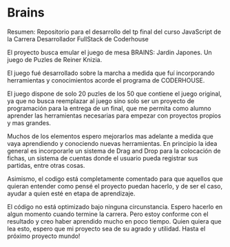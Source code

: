 # Brains
Resumen: Repositorio para el desarrollo del tp final del curso JavaScript de la Carrera Desarrollador FullStack de Coderhouse

El proyecto busca emular el juego de mesa BRAINS: Jardin Japones. Un juego de Puzles de Reiner Knizia.

El juego fué desarrollado sobre la marcha a medida que fuí incorporando herramientas y conocimientos acorde el programa de CODERHOUSE.

El juego dispone de solo 20 puzles de los 50 que contiene el juego original, ya que no busca reemplazar al juego sino solo ser un proyecto de programación para la entrega de un final, que me permita como alumno aprender las herramientas necesarias para empezar con proyectos propios y mas grandes.

Muchos de los elementos espero mejorarlos mas adelante a medida que vaya aprendiendo y conociendo nuevas herramientas. 
En principio la idea general es incorporarle un sistema de Drag and Drop para la colocación de fichas, un sistema de cuentas donde el usuario pueda registrar sus partidas, entre otras cosas.

Asimismo, el codigo está completamente comentado para que aquellos que quieran entender como pensé el proyecto puedan hacerlo, y de ser el caso, ayudar a quien esté en etapa de aprendizaje. 

El código no está optimizado bajo ninguna circunstancia. Espero hacerlo en algun momento cuando termine la carrera. Pero estoy conforme con el resultado y creo haber aprendido mucho en poco tiempo. Quien quiera que lea esto, espero que mi proyecto sea de su agrado y utilidad. Hasta el próximo proyecto mundo!
